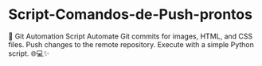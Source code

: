 # Script-Comandos-de-Push-prontos
🚀 Git Automation Script Automate Git commits for images, HTML, and CSS files. Push changes to the remote repository. Execute with a simple Python script. 🌐💻✨
